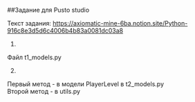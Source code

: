 ##Задание для Pusto studio

Текст задания: https://axiomatic-mine-6ba.notion.site/Python-916c8e3d5d6c4006b4b83a0081dc03a8

1.  
Файл t1_models.py  


2.  
Первый метод - в модели PlayerLevel в t2_models.py  
Второй метод - в utils.py
